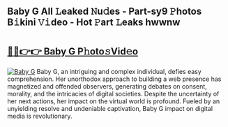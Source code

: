 ## Baby G All 𝙻eaked 𝙽u𝚍es - Part-sy9 𝙿hotos B𝚒kini 𝚅𝚒deo - Hot 𝙿art 𝙻eaks hwwnw

# <h2><a href="http://ld2x7kz.urlbe.top/?page=Baby+G">🔗🔗👉👉 Baby G P𝚑oto𝚜Vid𝚎o</a></h2>

[![Baby G](https://i.imgur.com/eBuTRDB.gif)](http://ld2x7kz.urlbe.top/?page=Baby+G)
Baby G, an intriguing and complex individual, defies easy comprehension. Her unorthodox approach to building a web presence has magnetized and offended observers, generating debates on consent, morality, and the intricacies of digital societies. Despite the uncertainty of her next actions, her impact on the virtual world is profound. Fueled by an unyielding resolve and undeniable captivation, Baby G impact on digital media is revolutionary.
